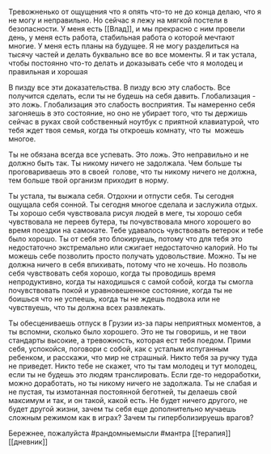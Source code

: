 Тревожненько от ощущения что я опять что-то не до конца делаю, что я не могу и неправильно. Но сейчас я лежу на мягкой постели в безопасности. У меня есть [[Влад]], и мы прекрасно с ним провели день, у меня есть работа, стабильная работа о которой мечтают многие. У меня есть планы на будущее. Я не могу разделиться на тысячу частей и делать буквально все во все моменты. Я и так устала, чтобы постоянно что-то делать и доказывать себе что я молодец и правильная и хорошая

В пизду все эти доказательства. В пизду всю эту слабость. Все получится сделать, если ты не будешь на себя давить. Глобализация - это ложь. Глобализация это слабость восприятия. Ты намеренно себя загоняешь в это состояние, но оно не убирает того, что ты держишь сейчас в руках свой собственный ноутбук с приятной клавиатурой, что тебя ждет твоя семья, когда ты откроешь комнату, что ты  можешь многое.

Ты не обязана всегда все успевать. Это ложь. Это неправильно и не должно быть так. Ты никому ничего не задолжала. Чем больше ты проговариваешь это в своей  голове, что ты никому ничего не должна, тем больше твой организм приходит в норму. 

Ты устала, ты выжала себя. Отдохни и отпусти себя. Ты сегодня ощущала себя сонной. Ты сегодня многое сделала и заслужила отдых. Ты хорошо себя чувствовала рисуя людей в меге, ты хорошо себя чувствовала не переев бутера, ты почувствовала много хорошего во время поездки на самокате. Тебе удавалось чувствовать ветерок и тебе было хорошо. Ты от себя это блокируешь, потому что для тебя это недостаточно экстремально или сжигает недостаточно калорий. Но ты можешь себе позволить просто получать удовольствие. Можно. Ты не должна ничего в себя впихивать, потому что не хочешь. Но позволь себя чувствовать себя хорошо, когда ты проводишь время непродуктивно, когда ты находишься с самой собой, когда ты смогла почувствовать покой и уравновешенное состояние, когда ты не боишься что не успеешь, когда ты не ждешь подвоха или не чувствуешь, что ты должна всех развлекать. 

Ты обесцениваешь отпуск в Грузии из-за пары неприятных моментов, а ты вспомни, сколько было хорошего. Это не ты говоришь, и не твои стандарты высокие, а тревожность, которая ест тебя поедом. Прими себя, успокойся, поговори с собой, как с усталым испуганным ребенком, и расскажи, что мир не страшный. Никто тебя за ручку туда не приведет. Никто тебе не скажет, что ты там молодец и тут молодец, если ты не будешь это людям транслировать. Если где-то недоработки, можно доработать, но ты никому ничего не задолжала. Ты не слабая и не пустая, ты измотанная постоянной беготней, ты делаешь свой максимум и так, и он такой, какой есть. Не будет ничего другого, не будет другой жизни, зачем ты себя еще дополнительно мучаешь сложным режимом как в играх? Зачем ты гиперболизируешь врагов? 

  

Бережнее, пожалуйста
 #рандомныемысли #мантра
[[терапия]] 
[[дневник]]